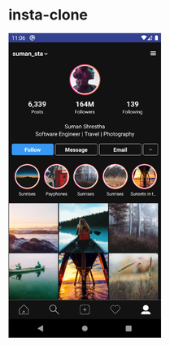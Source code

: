 # insta-clone

<img src="https://github.com/sumansta/insta-clone/blob/master/src/screenshots/profile.png" width="300"/>
